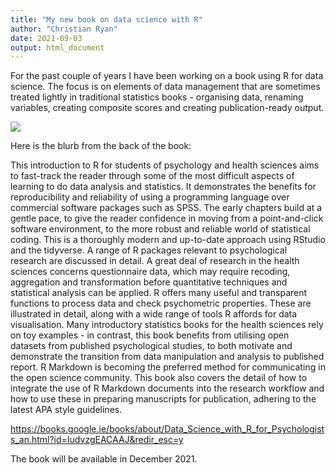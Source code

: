 ```yaml
---
title: "My new book on data science with R"
author: "Christian Ryan"
date: 2021-09-03
output: html_document
---
```




For the past couple of years I have been working on a book using R for data science. The focus is on elements of data management that are sometimes treated lightly in traditional statistics books - organising data, renaming variables, creating composite scores and creating publication-ready output. 

![](/book/book_files/book.jpg)

Here is the blurb from the back of the book: 

This introduction to R for students of psychology and health sciences aims to fast-track the reader through some of the most difficult aspects of learning to do data analysis and statistics. It demonstrates the benefits for reproducibility and reliability of using a programming language over commercial software packages such as SPSS. The early chapters build at a gentle pace, to give the reader confidence in moving from a point-and-click software environment, to the more robust and reliable world of statistical coding. This is a thoroughly modern and up-to-date approach using RStudio and the tidyverse. A range of R packages relevant to psychological research are discussed in detail. A great deal of research in the health sciences concerns questionnaire data, which may require recoding, aggregation and transformation before quantitative techniques and statistical analysis can be applied. R offers many useful and transparent functions to process data and check psychometric properties. These are illustrated in detail, along with a wide range of tools R affords for data visualisation. Many introductory statistics books for the health sciences rely on toy examples - in contrast, this book benefits from utilising open datasets from published psychological studies, to both motivate and demonstrate the transition from data manipulation and analysis to published report. R Markdown is becoming the preferred method for communicating in the open science community. This book also covers the detail of how to integrate the use of R Markdown documents into the research workflow and how to use these in preparing manuscripts for publication, adhering to the latest APA style guidelines. 

https://books.google.ie/books/about/Data_Science_with_R_for_Psychologists_an.html?id=IudvzgEACAAJ&redir_esc=y

The book will be available in December 2021. 
